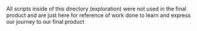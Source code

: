 All scripts inside of this directory (exploration) were not used in the final product and are just here for reference of work done to learn and express our journey to our final product